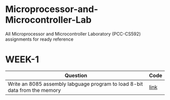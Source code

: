# Microprocessor-and-Microcontroller-Lab
All Microprocessor and Microcontroller Laboratory (PCC-CS592) assignments for ready reference

# WEEK-1
| Question | Code |
|----------|------|
| Write an 8085 assembly labguage program to load 8-bit data from the memory | [link](WEEK-1/2.asm) |
